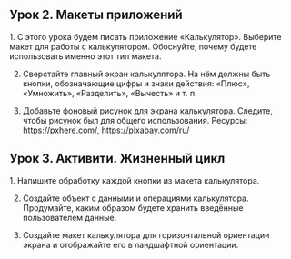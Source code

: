 <h2>Урок 2. Макеты приложений</h2>
1. С этого урока будем писать приложение «Калькулятор». Выберите макет для работы с калькулятором. Обоснуйте, почему будете использовать именно этот тип макета.

2. Сверстайте главный экран калькулятора. На нём должны быть кнопки, обозначающие цифры и знаки действия: «Плюс», «Умножить», «Разделить», «Вычесть» и т. п.

3. Добавьте фоновый рисунок для экрана калькулятора. Следите, чтобы рисунок был для общего использования. Ресурсы: https://pxhere.com/, https://pixabay.com/ru/

<h2>Урок 3. Активити. Жизненный цикл</h2>
1. Напишите обработку каждой кнопки из макета калькулятора.

2. Создайте объект с данными и операциями калькулятора. Продумайте, каким образом будете хранить введённые пользователем данные.

3. Создайте макет калькулятора для горизонтальной ориентации экрана и отображайте его в ландшафтной ориентации.
